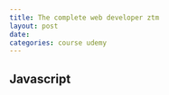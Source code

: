 ```yaml
---
title: The complete web developer ztm
layout: post
date: 
categories: course udemy
---
```


## Javascript   
  
  
 
 